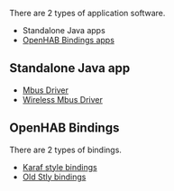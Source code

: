 There are 2 types of application software.
- Standalone Java apps
- [OpenHAB Bindings apps](https://www.openhab.org/docs/developer/bindings/)

## Standalone Java app
- [Mbus Driver](java/LegacyMbusDriver)
- [Wireless Mbus Driver](java/LegacyWMbusDriver)

## OpenHAB Bindings
There are 2 types of bindings.
- [Karaf style bindings](openhab/openhab_bindings_karaf)
- [Old Stly bindings](openhab/openhab_bindings_old)
